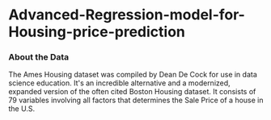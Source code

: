 # Advanced-Regression-model-for-Housing-price-prediction

### About the Data

The Ames Housing dataset was compiled by Dean De Cock for use in data science education. It's an incredible alternative and a modernized, expanded version of the often cited Boston Housing dataset. It consists of 79 variables involving all factors that determines the Sale Price of a house in the U.S.

  
